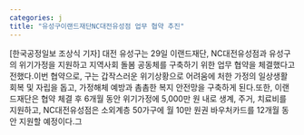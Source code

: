 ```yaml
---
categories: j
title: "유성구이랜드재단NC대전유성점 업무 협약 추진"
---
```

[한국공정일보 조상식 기자] 대전 유성구는 29일 이랜드재단, NC대전유성점과 유성구의 위기가정을 지원하고 지역사회 돌봄 공동체를 구축하기 위한 업무 협약을 체결했다고 전했다.이번 협약으로, 구는 갑작스러운 위기상황으로 어려움에 처한 가정의 일상생활 회복 및 자립을 돕고, 가정해체 예방과 촘촘한 복지 안전망을 구축하게 된다.또한, 이랜드재단은 협약 체결 후 6개월 동안 위기가정에 5,000만 원 내로 생계, 주거, 치료비를 지원하고, NC대전유성점은 소외계층 50가구에 월 10만 원권 바우처카드를 12개월 동안 지원할 예정이다.그